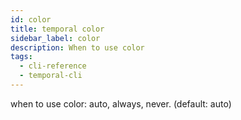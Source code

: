 ```yaml
---
id: color
title: temporal color
sidebar_label: color
description: When to use color
tags:
  - cli-reference
  - temporal-cli
---
```


when to use color: auto, always, never. (default: auto)

